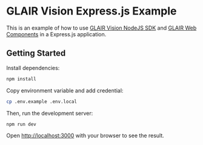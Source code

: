 # GLAIR Vision Express.js Example

This is an example of how to use [GLAIR Vision NodeJS SDK](https://github.com/glair-ai/glair-vision-node/) and [GLAIR Web Components](https://github.com/glair-ai/glair-web-components/) in a Express.js application.

## Getting Started

Install dependencies:

```bash
npm install
```

Copy environment variable and add credential:

```bash
cp .env.example .env.local
```

Then, run the development server:

```bash
npm run dev
```

Open [http://localhost:3000](http://localhost:3000) with your browser to see the result.
